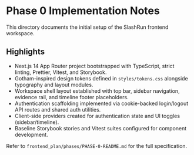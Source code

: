 # Phase 0 Implementation Notes

This directory documents the initial setup of the SlashRun frontend workspace.

## Highlights

- Next.js 14 App Router project bootstrapped with TypeScript, strict linting, Prettier, Vitest, and Storybook.
- Gotham-inspired design tokens defined in `styles/tokens.css` alongside typography and layout modules.
- Workspace shell layout established with top bar, sidebar navigation, evidence rail, and timeline footer placeholders.
- Authentication scaffolding implemented via cookie-backed login/logout API routes and shared auth utilities.
- Client-side providers created for authentication state and UI toggles (sidebar/timeline).
- Baseline Storybook stories and Vitest suites configured for component development.

Refer to `frontend_plan/phases/PHASE-0-README.md` for the full specification.
